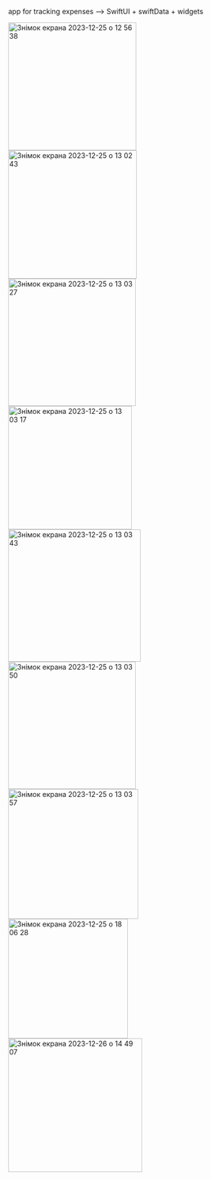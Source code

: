  app for tracking expenses --> SwiftUI + swiftData + widgets

<img width="259" alt="Знімок екрана 2023-12-25 о 12 56 38" src="https://github.com/antila3567/ExpenseTracker/assets/69010621/40c9be61-9dad-444f-b9cf-1dd26c9b5506">
<img width="260" alt="Знімок екрана 2023-12-25 о 13 02 43" src="https://github.com/antila3567/ExpenseTracker/assets/69010621/dedfdfce-dd08-4bdc-a899-cee161ae8dc6">
<img width="258" alt="Знімок екрана 2023-12-25 о 13 03 27" src="https://github.com/antila3567/ExpenseTracker/assets/69010621/a5e3a2f9-6290-446a-938c-1945cfeb81a6">
<img width="250" alt="Знімок екрана 2023-12-25 о 13 03 17" src="https://github.com/antila3567/ExpenseTracker/assets/69010621/f1ac525f-d07f-46e0-ab58-97ba9c5b66fe">
<img width="268" alt="Знімок екрана 2023-12-25 о 13 03 43" src="https://github.com/antila3567/ExpenseTracker/assets/69010621/8ca9ec71-599d-4587-84f2-aaef926f91c7">
<img width="258" alt="Знімок екрана 2023-12-25 о 13 03 50" src="https://github.com/antila3567/ExpenseTracker/assets/69010621/af7a30db-7e24-4e00-a07d-834cfbc0f90f">
<img width="263" alt="Знімок екрана 2023-12-25 о 13 03 57" src="https://github.com/antila3567/ExpenseTracker/assets/69010621/42d18232-e1c4-4444-a413-e6bb080b1eb9">
<img width="242" alt="Знімок екрана 2023-12-25 о 18 06 28" src="https://github.com/antila3567/ExpenseTracker/assets/69010621/6a3a5658-005d-4058-9f55-3fd9b29de1b8">
<img width="271" alt="Знімок екрана 2023-12-26 о 14 49 07" src="https://github.com/antila3567/ExpenseTracker/assets/69010621/4a2c570a-5a20-402f-a538-ffefde1b5c28">
